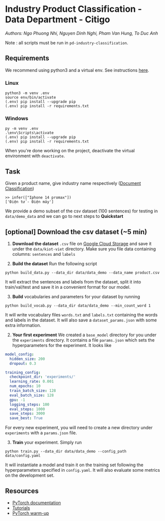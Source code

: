 # Industry Product Classification - Data Department - Citigo

_Authors: Ngo Phuong Nhi, Nguyen Dinh Nghi, Pham Van Hung, To Duc Anh_

Note : all scripts must be run in `pd-industry-classification`.

## Requirements

We recommend using python3 and a virtual env. See instructions [here](https://docs.python.org/3/library/venv.html).

### Linux
```
python3 -m venv .env
source env/bin/activate
(.env) pip install --upgrade pip
(.env) pip install -r requirements.txt

```
### Windows
```
py -m venv .env
.\env\Scripts\activate
(.env) pip install --upgrade pip
(.env) pip install -r requirements.txt
```

When you're done working on the project, deactivate the virtual environment with `deactivate`.

## Task

Given a product name, give industry name respectively ([Document Classification](https://en.wikipedia.org/wiki/Document_classification))

```
>> infer(["Iphone 14 promax"])
['Điện tử - Điện máy']
```

We provide a demo subset of the csv dataset (100 sentences) for testing in `data/demo_data` and we can go to next steps to **Quickstart**

## [optional] Download the csv dataset (~5 min)

1. **Download the dataset** `.csv` file  on [Google Cloud Storage](https://console.cloud.google.com/storage/browser/bi_recommendation_hub_storage/product_discovery/valitdated_kiotviet?authuser=1) and save it under the `data/kiot-viet` directory. Make sure you file data containing columns: `sentences` and `labels`

2. **Build the dataset** Run the following script

```
python build_data.py --data_dir data/data_demo --data_name product.csv

```

It will extract the sentences and labels from the dataset, split it into train/val/test and save it in a convenient format for our model.

3. **Build** vocabularies and parameters for your dataset by running

```
python build_vocab.py --data_dir data/data_demo --min_count_word 1
```

It will write vocabulary files `words.txt` and `labels.txt` containing the words and labels in the dataset. It will also save a `dataset_params.json` with some extra information.

2. **Your first experiment** We created a `base_model` directory for you under the `experiments` directory. It contains a file `params.json` which sets the hyperparameters for the experiment. It looks like

```yaml
model_config:
  hidden_size: 200
  dropout: 0.3

training_config:
  checkpoint_dir: 'experiments/'
  learning_rate: 0.001
  num_epochs: 10
  train_batch_size: 128
  eval_batch_size: 128
  gpu: -1
  logging_steps: 100
  eval_steps: 1000
  save_steps: 3000
  save_best: True
```

For every new experiment, you will need to create a new directory under `experiments` with a `params.json` file.

3. **Train** your experiment. Simply run

```
python train.py --data_dir data/data_demo --config_path data/config.yaml
```

It will instantiate a model and train it on the training set following the hyperparameters specified in `config.yaml`. It will also evaluate some metrics on the development set.

## Resources

- [PyTorch documentation](http://pytorch.org/docs/1.2.0/)
- [Tutorials](http://pytorch.org/tutorials/)
- [PyTorch warm-up](https://github.com/jcjohnson/pytorch-examples)

